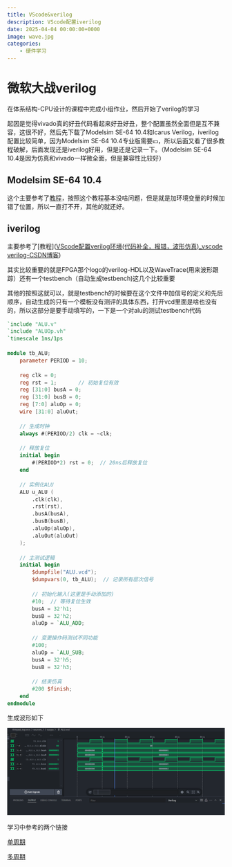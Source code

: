 ```yaml
---
title: VScode&verilog
description: VScode配置iverilog
date: 2025-04-04 00:00:00+0000
image: wave.jpg
categories:
    - 硬件学习
---
```


# 微软大战verilog

在体系结构-CPU设计的课程中完成小组作业，然后开始了verilog的学习

起因是觉得vivado真的好丑代码看起来好丑好丑，整个配置虽然全面但是互不兼容，这很不好，然后先下载了Modelsim SE-64 10.4和Icarus Verilog，iverilog配置比较简单，因为Modelsim SE-64 10.4专业版需要💴，所以后面又看了很多教程破解，后面发现还是iverilog好用，但是还是记录一下。（Modelsim SE-64 10.4是因为仿真和vivado一样微全面，但是兼容性比较好）

## Modelsim SE-64 10.4

这个主要参考了[教程](https://blog.csdn.net/github_33678609/article/details/53493673?locationNum=6&fps=1)，按照这个教程基本没啥问题，但是就是加环境变量的时候加错了位置，所以一直打不开，其他的就还好。

## iverilog

主要参考了[教程]([VScode配置verilog环境(代码补全，报错，波形仿真)_vscode verilog-CSDN博客](https://blog.csdn.net/weixin_60094035/article/details/126532981))

其实比较重要的就是FPGA那个logo的verilog-HDL以及WaveTrace(用来波形跟踪）还有一个testbench（自动生成testbench)这几个比较重要

其他的按照这就可以，就是testbench的时候要在这个文件中加信号的定义和先后顺序，自动生成的只有一个模板没有测评的具体东西，打开vcd里面是啥也没有的，所以这部分是要手动填写的，一下是一个对alu的测试testbench代码

```verilog
`include "ALU.v"
`include "ALUOp.vh"
`timescale 1ns/1ps

module tb_ALU;
    parameter PERIOD = 10;

    reg clk = 0;
    reg rst = 1;       // 初始复位有效
    reg [31:0] busA = 0;
    reg [31:0] busB = 0;
    reg [7:0] aluOp = 0;
    wire [31:0] aluOut;

    // 生成时钟
    always #(PERIOD/2) clk = ~clk;

    // 释放复位
    initial begin
        #(PERIOD*2) rst = 0;  // 20ns后释放复位
    end

    // 实例化ALU
    ALU u_ALU (
        .clk(clk),
        .rst(rst),
        .busA(busA),
        .busB(busB),
        .aluOp(aluOp),
        .aluOut(aluOut)
    );

    // 主测试逻辑
    initial begin
        $dumpfile("ALU.vcd");
        $dumpvars(0, tb_ALU);  // 记录所有层次信号

        // 初始化输入(这里是手动添加的)
        #10;  // 等待复位生效
        busA = 32'h1;
        busB = 32'h2;
        aluOp = `ALU_ADD;

        // 变更操作码测试不同功能
        #100;
        aluOp = `ALU_SUB;
        busA = 32'h5;
        busB = 32'h3;

        // 结束仿真
        #200 $finish;
    end
endmodule
```

生成波形如下

![wave](wave.jpg)

学习中参考的两个链接

[单周期](https://github.com/panxuc/xucpu.git)

[多周期](https://github.com/xunqianxun/LongArch-liguoqi-CPU.git)
